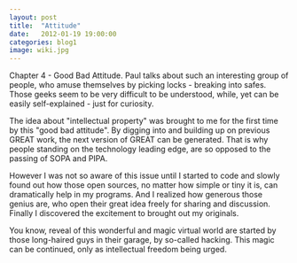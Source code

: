 ```yaml
---
layout: post
title:  "Attitude"
date:   2012-01-19 19:00:00
categories: blog1
image: wiki.jpg
---
```


Chapter 4 - Good Bad Attitude. Paul talks about such an interesting group of people, who amuse themselves by picking locks - breaking into safes. Those geeks seem to be very difficult to be understood, while, yet can be easily self-explained - just for curiosity.

The idea about "intellectual property" was brought to me for the first time by this "good bad attitude". By digging into and building up on previous GREAT work, the next version of GREAT can be generated. That is why people standing on the technology leading edge, are so opposed to the passing of SOPA and PIPA.

However I was not so aware of this issue until I started to code and slowly found out how those open sources, no matter how simple or tiny it is, can dramatically help in my programs. And I realized how generous those genius are, who open their great idea freely for sharing and discussion. Finally I discovered the excitement to brought out my originals.

You know, reveal of this wonderful and magic virtual world are started by those long-haired guys in their garage, by so-called hacking. This magic can be continued, only as intellectual freedom being urged.